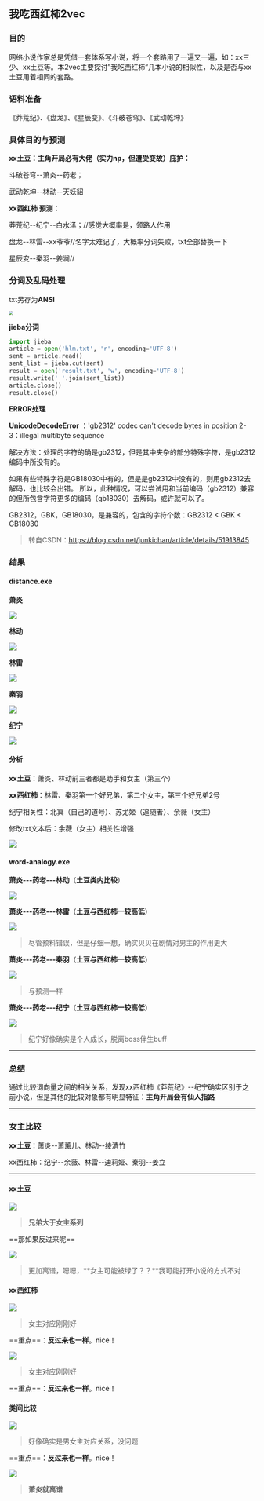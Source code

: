 ## 我吃西红柿2vec

### 目的

网络小说作家总是凭借一套体系写小说，将一个套路用了一遍又一遍，如：xx三少、xx土豆等。本2vec主要探讨”我吃西红柿“几本小说的相似性，以及是否与xx土豆用着相同的套路。

### 语料准备

《莽荒纪》、《盘龙》、《星辰变》、《斗破苍穹》、《武动乾坤》

### 具体目的与预测

**xx土豆：主角开局必有大佬（实力np，但遭受变故）庇护：**

斗破苍穹--萧炎--药老；

武动乾坤--林动--天妖貂

**xx西红柿 预测：**

莽荒纪--纪宁--白水泽；//感觉大概率是，领路人作用

盘龙--林雷--xx爷爷//名字太难记了，大概率分词失败，txt全部替换一下

星辰变--秦羽--姜澜//

### 分词及乱码处理

txt另存为**ANSI**

<img src="https://gitee.com/cpicture/picture-1/raw/master/20210623163851.png" style="zoom:50%;" />

**jieba分词**

```python
import jieba 
article = open('hlm.txt', 'r', encoding='UTF-8') 
sent = article.read()
sent_list = jieba.cut(sent) 
result = open('result.txt', 'w', encoding='UTF-8')
result.write(' '.join(sent_list)) 
article.close()
result.close()
```

**ERROR处理**

**UnicodeDecodeError** ：'gb2312' codec can't decode bytes in position 2-3：illegal multibyte sequence

解决方法：处理的字符的确是gb2312，但是其中夹杂的部分特殊字符，是gb2312编码中所没有的。

如果有些特殊字符是GB18030中有的，但是是gb2312中没有的，则用gb2312去解码，也比较会出错。 所以，此种情况，可以尝试用和当前编码（gb2312）兼容的但所包含字符更多的编码（gb18030）去解码，或许就可以了。

GB2312，GBK，GB18030，是兼容的，包含的字符个数：GB2312 < GBK < GB18030

>  转自CSDN：https://blog.csdn.net/junkichan/article/details/51913845

### 结果

#### distance.exe

**萧炎**

<img src="https://gitee.com/cpicture/picture-1/raw/master/20210623174644.png"  />

**林动**

<img src="https://gitee.com/cpicture/picture-1/raw/master/20210623174817.png"  />

**林雷**

![](https://gitee.com/cpicture/picture-1/raw/master/20210623174930.png)

**秦羽**

![](https://gitee.com/cpicture/picture-1/raw/master/20210623175005.png)

**纪宁**

![](https://gitee.com/cpicture/picture-1/raw/master/20210623175026.png)

#### 分析

**xx土豆**：萧炎、林动前三者都是助手和女主（第三个）

**xx西红柿**：林雷、秦羽第一个好兄弟，第二个女主，第三个好兄弟2号

纪宁相关性：北冥（自己的道号）、苏尤姬（追随者）、余薇（女主）

修改txt文本后：余薇（女主）相关性增强

![](https://gitee.com/cpicture/picture-1/raw/master/20210623180633.png)

#### word-analogy.exe

**萧炎---药老---林动**（**土豆类内比较**）


![](https://gitee.com/cpicture/picture-1/raw/master/20210623180812.png)

**萧炎---药老---林雷**（**土豆与西红柿一较高低**）

![](https://gitee.com/cpicture/picture-1/raw/master/20210623181048.png)

> 尽管预料错误，但是仔细一想，确实贝贝在剧情对男主的作用更大

**萧炎---药老---秦羽**（**土豆与西红柿一较高低**）

![](https://gitee.com/cpicture/picture-1/raw/master/20210623181237.png)

> 与预测一样

**萧炎---药老---纪宁**（**土豆与西红柿一较高低**）

![](https://gitee.com/cpicture/picture-1/raw/master/20210623181416.png)

> 纪宁好像确实是个人成长，脱离boss伴生buff

---







### 总结

通过比较词向量之间的相关关系，发现xx西红柿《莽荒纪》--纪宁确实区别于之前小说，但是其他的比较对象都有明显特征：**主角开局会有仙人指路**





---

### 女主比较

**xx土豆**：萧炎--萧薰儿、林动--绫清竹

xx西红柿：纪宁--余薇、林雷--迪莉娅、秦羽--姜立

---

#### xx土豆

![](https://gitee.com/cpicture/picture-1/raw/master/20210623182041.png)

> **兄弟大于女主系列**

==那如果反过来呢==

![](https://gitee.com/cpicture/picture-1/raw/master/20210623182257.png)

> 更加离谱，嗯嗯，**女主可能被绿了？？**我可能打开小说的方式不对

#### xx西红柿

![](https://gitee.com/cpicture/picture-1/raw/master/20210623182429.png)

> 女主对应刚刚好

==重点==：**反过来也一样**。nice！

![](https://gitee.com/cpicture/picture-1/raw/master/20210623182642.png)

> 女主对应刚刚好

==重点==：**反过来也一样**。nice！

#### 类间比较

![](https://gitee.com/cpicture/picture-1/raw/master/20210623183019.png)

> 好像确实是男女主对应关系，没问题

==重点==：**反过来也一样**。nice！

![](https://gitee.com/cpicture/picture-1/raw/master/20210623183326.png)

> **萧炎就离谱**
